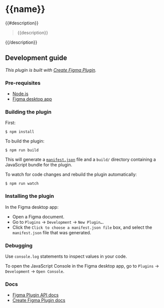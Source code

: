 # {{name}}

{{#description}}
> {{description}}

{{/description}}
## Development guide

*This plugin is built with [Create Figma Plugin](https://github.com/yuanqing/create-figma-plugin).*

### Pre-requisites

- [Node.js](https://nodejs.org/)
- [Figma desktop app](https://figma.com/downloads/)

### Building the plugin

First:

```
$ npm install
```

To build the plugin:

```
$ npm run build
```

This will generate a [`manifest.json`](https://figma.com/plugin-docs/manifest/) file and a `build/` directory containing a JavaScript bundle for the plugin.

To watch for code changes and rebuild the plugin automatically:

```
$ npm run watch
```

### Installing the plugin

In the Figma desktop app:

- Open a Figma document.
- Go to `Plugins` → `Development` → `New Plugin…`.
- Click the `Click to choose a manifest.json file` box, and select the `manifest.json` file that was generated.

### Debugging

Use `console.log` statements to inspect values in your code.

To open the JavaScript Console in the Figma desktop app, go to `Plugins` → `Development` → `Open Console`.

### Docs

- [Figma Plugin API docs](https://figma.com/plugin-docs/api/api-overview/)
- [Create Figma Plugin docs](https://github.com/yuanqing/create-figma-plugin/blob/master/README.md#readme)
